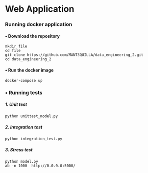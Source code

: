 # Web Application

### Running docker application

#### • Download the repository

	mkdir file
	cd file
	git clone https://github.com/MANT3QUILLA/data_engineering_2.git
	cd data_engineering_2
	
#### • Run the docker image

	docker-compose up
	
### • Running tests

##### 1. Unit test

	python unittest_model.py
	
##### 2. Integration test

	python integration_test.py
	
##### 3. Stress test
	
	python model.py
	ab -n 1000  http://0.0.0.0:5000/
	
	
	
